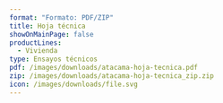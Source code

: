 ```yaml
---
format: "Formato: PDF/ZIP"
title: Hoja técnica
showOnMainPage: false
productLines:
  - Vivienda
type: Ensayos técnicos
pdf: /images/downloads/atacama-hoja-tecnica.pdf
zip: /images/downloads/atacama-hoja-tecnica_zip.zip
icon: /images/downloads/file.svg
---
```


